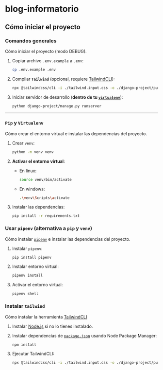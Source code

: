 # blog-informatorio

## Cómo iniciar el proyecto

### Comandos generales

Cómo iniciar el proyecto (modo DEBUG).

1. Copiar archivo `.env.example` a `.env`:
    ```sh
    cp .env.example .env
    ```

1. Compilar **`Tailwind`** (opcional, requiere [TailwindCLI](#instalar-tailwind)):

    ```sh
    npx @tailwindcss/cli -i ./tailwind.input.css -o ./django-project/public/css/tailwind.css --minify
    ```

1. Iniciar servidor de desarrollo (**dentro de tu [`virtualenv`](#pip-y-virtualenv)**):
    ```sh
    python django-project/manage.py runserver
    ```

---

### `Pip` y `Virtualenv`

Cómo crear el entorno virtual e instalar las dependencias del proyecto.

1. Crear `venv`:
    ```sh
    python -m venv venv
    ```

1. **Activar el entorno virtual**:
    - En linux:
        ```sh
        source venv/bin/activate
        ```
    - En windows:
        ```sh
        .\venv\Scripts\activate
        ```

1. Instalar las dependencias:
    ```sh
    pip install -r requirements.txt
    ```

### Usar `pipenv` (alternativa a `pip` y `venv`)

Cómo instalar [`pipenv`](https://pipenv-es.readthedocs.io/es/latest/) e instalar las dependencias del proyecto.

1. Instalar `pipenv`:
    ```sh
    pip install pipenv
    ```

1. Instalar entorno virtual:
    ```sh
    pipenv install
    ```

1. Activar el entorno virtual:
    ```sh
    pipenv shell
    ```

### Instalar `tailwind`

Cómo instalar la herramienta [TailwindCLI](https://tailwindcss.com/docs/installation/tailwind-cli)

1. Instalar [Node.js](https://nodejs.org/es) si no lo tienes instalado.

1. Instalar dependencias de [`package.json`](/package.json) usando Node Package Manager:
    ```sh
    npm install
    ```

1. Ejecutar TailwindCLI:
    ```sh
    npx @tailwindcss/cli -i ./tailwind.input.css -o ./django-project/public/css/tailwind.css --minify
    ```
